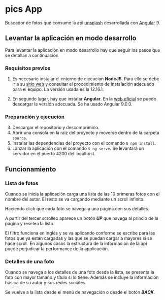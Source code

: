 # pics App 

Buscador de fotos que consume la api [unsplash](https:/unsplash.com) desarrollada con [Angular](https://angular.io) 9.

## Levantar la aplicación en modo desarrollo

Para levantar la aplicación en modo desarrollo hay que seguir los pasos que se detallan a continuación.

### Requisitos previos

1. Es necesario instalar el entorno de ejecucion **NodeJS**. Para ello se debe ir a su [sitio web](https://nodejs.org/es/) y consultar el procedimiento de instalación adecuado para el equipo. La versión usada es la 12.16.1.

2. En segundo lugar, hay que instalar **Angular**. En la [web oficial](https://angular.io/) se puede descargar la versión adecuada. Se ha usado Angular 9.0.0.

### Preparación y ejecución

3. Descargar el repositorio y descomprimirlo.
4. Abrir una consola en la raiz del proyecto y moverse dentro de la carpeta `source`.
5. Instalar las dependencias del proyecto con el comando `$ npm install`.
6. Lanzar la aplicación con el comando `$ ng serve`. Se levantará un servidor en el puerto 4200 del localhost. 

## Funcionamiento

### Lista de fotos

Cuando se inicia la aplicación carga una lista de las 10 primeras fotos con el nombre del autor. El resto se va cargando mediante un scroll infinito. 

Haciendo click que cada foto se navega a una página con sus detalles.

A partir del tercer scrolleo aparece un botón **_UP_** que navega al princio de la página y resetea la lista.

El filtro funciona en inglés y se va aplicando conforme se escribe para las fotos que ya están cargadas y las que se puedan cargar a mayores si se hace scroll. En algunos casos la estructura de la información de la api puede perjudicar la performance de la  applicación. 

### Detalles de una foto

Cuando se navega a los detalles de una foto desde la lista, se presenta la foto con mayor tamaño y título si lo tiene. Además se incluye la información básica de su autor y sus redes sociales.

Se vuelve a la lista desde el menú de navegación o desde el botón **_BACK_**.





